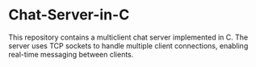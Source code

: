 # Chat-Server-in-C
This repository contains a multiclient chat server implemented in C. The server uses TCP sockets to handle multiple client connections, enabling real-time messaging between clients.
